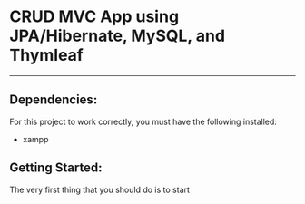 # CRUD MVC App using JPA/Hibernate, MySQL, and Thymleaf
___

## Dependencies:

For this project to work correctly, you must have the following installed:
- xampp

## Getting Started:

The very first thing that you should do is to start 
